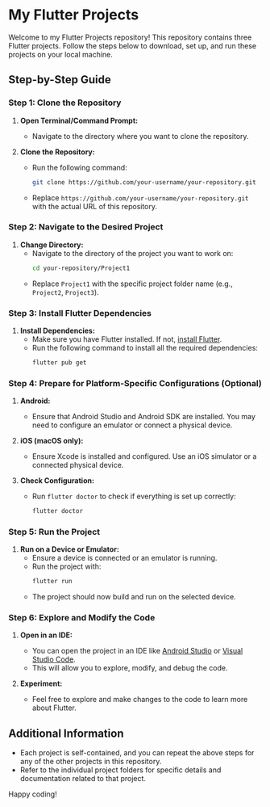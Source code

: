 # My Flutter Projects

Welcome to my Flutter Projects repository! This repository contains three Flutter projects. Follow the steps below to download, set up, and run these projects on your local machine.

## Step-by-Step Guide

### Step 1: Clone the Repository

1. **Open Terminal/Command Prompt:**
   - Navigate to the directory where you want to clone the repository.

2. **Clone the Repository:**
   - Run the following command:
     ```bash
     git clone https://github.com/your-username/your-repository.git
     ```
   - Replace `https://github.com/your-username/your-repository.git` with the actual URL of this repository.

### Step 2: Navigate to the Desired Project

1. **Change Directory:**
   - Navigate to the directory of the project you want to work on:
     ```bash
     cd your-repository/Project1
     ```
   - Replace `Project1` with the specific project folder name (e.g., `Project2`, `Project3`).

### Step 3: Install Flutter Dependencies

1. **Install Dependencies:**
   - Make sure you have Flutter installed. If not, [install Flutter](https://docs.flutter.dev/get-started/install).
   - Run the following command to install all the required dependencies:
     ```bash
     flutter pub get
     ```

### Step 4: Prepare for Platform-Specific Configurations (Optional)

1. **Android:**
   - Ensure that Android Studio and Android SDK are installed. You may need to configure an emulator or connect a physical device.

2. **iOS (macOS only):**
   - Ensure Xcode is installed and configured. Use an iOS simulator or a connected physical device.

3. **Check Configuration:**
   - Run `flutter doctor` to check if everything is set up correctly:
     ```bash
     flutter doctor
     ```

### Step 5: Run the Project

1. **Run on a Device or Emulator:**
   - Ensure a device is connected or an emulator is running.
   - Run the project with:
     ```bash
     flutter run
     ```
   - The project should now build and run on the selected device.

### Step 6: Explore and Modify the Code

1. **Open in an IDE:**
   - You can open the project in an IDE like [Android Studio](https://developer.android.com/studio) or [Visual Studio Code](https://code.visualstudio.com/).
   - This will allow you to explore, modify, and debug the code.

2. **Experiment:**
   - Feel free to explore and make changes to the code to learn more about Flutter.

## Additional Information

- Each project is self-contained, and you can repeat the above steps for any of the other projects in this repository.
- Refer to the individual project folders for specific details and documentation related to that project.

Happy coding!
